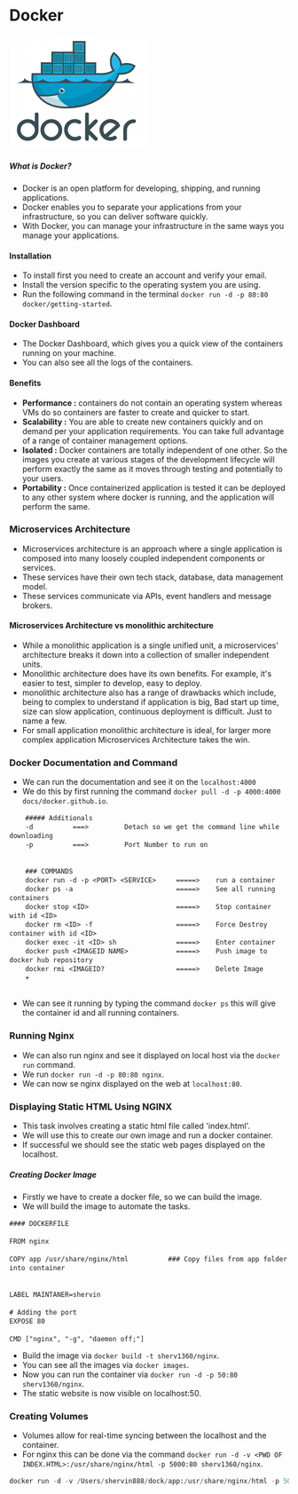 # Docker

![docker icon](image.png)


##### What is Docker?

- Docker is an open platform for developing, shipping, and running applications. 
- Docker enables you to separate your applications from your infrastructure, so you can deliver software quickly.
-  With Docker, you can manage your infrastructure in the same ways you manage your applications.


#### Installation

- To install first you need to create an account and verify your email.
- Install the version specific to the operating system you are using.
- Run the following command in the terminal `docker run -d -p 80:80 docker/getting-started`.

#### Docker Dashboard

- The Docker Dashboard, which gives you a quick view of the containers running on your machine.
- You can also see all the logs of the containers.

#### Benefits

- <strong>Performance :</strong> containers do not contain an operating system whereas VMs do so containers are faster to create and quicker to start.
- <strong>Scalability :</strong> You are able to create new containers quickly and on demand per your application requirements. You can take full advantage of a range of container management options.
 - <strong>Isolated :</strong> Docker containers are totally independent of one other. So the images you create at various stages of the development lifecycle will perform exactly the same as it moves through testing and potentially to your users.
- <strong>Portability :</strong> Once containerized application is tested it can be deployed to any other system where docker is running, and the application will perform the same.


### Microservices Architecture

- Microservices architecture is an approach where a single application is composed into many loosely coupled independent components or services.
- These services have their own tech stack, database, data management model.
- These services communicate via APIs, event handlers and message brokers.


#### Microservices Architecture vs monolithic architecture

- While a monolithic application is a single unified unit, a microservices' architecture breaks it down into a collection of smaller independent units.
- Monolithic architecture does have its own benefits. For example, it's easier to test, simpler to develop, easy to deploy.
- monolithic architecture also has a range of drawbacks which include, being to complex to understand if application is big, Bad start up time, size can slow application, continuous deployment is difficult. Just to name a few.
- For small application monolithic architecture is ideal, for larger more complex application Microservices Architecture takes the win.


### Docker Documentation and Command

- We can run the documentation and see it on the `localhost:4000`
- We do this by first running the command `docker pull -d -p 4000:4000 docs/docker.github.io`.

```
    ##### Additionals
    -d          ===>         Detach so we get the command line while downloading
    -p          ===>         Port Number to run on
    
    
    ### COMMANDS
    docker run -d -p <PORT> <SERVICE>     =====>    run a container
    docker ps -a                          =====>    See all running containers
    docker stop <ID>                      =====>    Stop container with id <ID>
    docker rm <ID> -f                     =====>    Force Destroy container with id <ID>
    docker exec -it <ID> sh               =====>    Enter container
    docker push <IMAGEID NAME>            =====>    Push image to docker hub repository
    docker rmi <IMAGEID?                  =====>    Delete Image
    +
    
```



- We can see it running by typing the command `docker ps` this will give the container id and all running containers.

### Running Nginx

- We can also run nginx and see it displayed on local host via the `docker run` command.
- We run `docker run -d -p 80:80 nginx`.
- We can now se nginx displayed on the web at `localhost:80`.

### Displaying Static HTML Using NGINX

- This task involves creating a static html file called 'index.html'.
- We will use this to create our own image and run a docker container.
- If successful we should see the static web pages displayed on the localhost.

##### Creating Docker Image

- Firstly we have to create a docker file, so we can build the image.
- We will build the image to automate the tasks.
 

```
#### DOCKERFILE

FROM nginx

COPY app /usr/share/nginx/html          ### Copy files from app folder into container
 

LABEL MAINTANER=shervin

# Adding the port
EXPOSE 80

CMD ["nginx", "-g", "daemon off;"]
```

- Build the image via `docker build -t sherv1360/nginx`.
- You can see all the images via `docker images`.
- Now you can run the container via `docker run -d -p 50:80 sherv1360/nginx`.
- The static website is now visible on localhost:50.



### Creating Volumes 

- Volumes allow for real-time syncing between the localhost and the container.
- For nginx this can be done via the command `docker run -d -v <PWD OF INDEX.HTML>:/usr/share/nginx/html -p 5000:80 sherv1360/nginx`.

```python
docker run -d -v /Users/shervin888/dock/app:/usr/share/nginx/html -p 5000:80 sherv1360/nginx
```